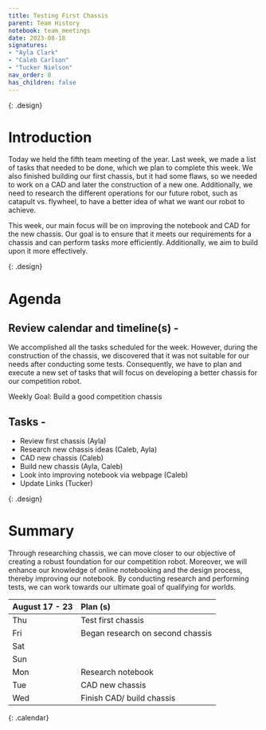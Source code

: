 ```yaml
---
title: Testing First Chassis
parent: Team History
notebook: team_meetings
date: 2023-08-18
signatures:
- "Ayla Clark"
- "Caleb Carlson"
- "Tucker Nielson"
nav_order: 8
has_children: false
---
```


{: .design}
# Introduction

Today we held the fifth team meeting of the year. Last week, we made a list of tasks that needed to be done, which we plan to complete this week. We also finished building our first chassis, but it had some flaws, so we needed to work on a CAD and later the construction of a new one. Additionally, we need to research the different operations for our future robot, such as catapult vs. flywheel, to have a better idea of what we want our robot to achieve.

This week, our main focus will be on improving the notebook and CAD for the new chassis. Our goal is to ensure that it meets our requirements for a chassis and can perform tasks more efficiently. Additionally, we aim to build upon it more effectively.

{: .design}
# Agenda

## Review calendar and timeline(s) - 

We accomplished all the tasks scheduled for the week. However, during the construction of the chassis, we discovered that it was not suitable for our needs after conducting some tests. Consequently, we have to plan and execute a new set of tasks that will focus on developing a better chassis for our competition robot.

Weekly Goal:  Build a good competition chassis

## Tasks -

* Review first chassis								(Ayla)
* Research new chassis ideas						(Caleb, Ayla)
* CAD new chassis								(Caleb)
* Build new chassis								(Ayla, Caleb)
* Look into improving notebook via webpage			(Caleb)
* Update Links									(Tucker)

{: .design}
# Summary

Through researching chassis, we can move closer to our objective of creating a robust foundation for our competition robot. Moreover, we will enhance our knowledge of online notebooking and the design process, thereby improving our notebook. By conducting research and performing tests, we can work towards our ultimate goal of qualifying for worlds.

| August 17 - 23  | Plan (s) |
|:---|:---|
| Thu | Test first chassis |
| Fri |Began research on second chassis|
| Sat | |
| Sun |  |
| Mon | Research notebook |
| Tue | CAD new chassis |
| Wed | Finish CAD/  build chassis |
{: .calendar}